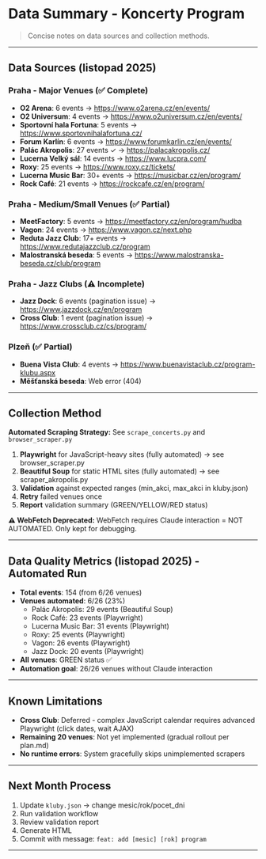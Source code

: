 # Data Summary - Koncerty Program

> Concise notes on data sources and collection methods.

---

## Data Sources (listopad 2025)

### Praha - Major Venues (✅ Complete)
- **O2 Arena**: 6 events → https://www.o2arena.cz/en/events/
- **O2 Universum**: 4 events → https://www.o2universum.cz/en/events/
- **Sportovní hala Fortuna**: 5 events → https://www.sportovnihalafortuna.cz/
- **Forum Karlín**: 6 events → https://www.forumkarlin.cz/en/events/
- **Palác Akropolis**: 27 events ✓ → https://palacakropolis.cz/
- **Lucerna Velký sál**: 14 events → https://www.lucpra.com/
- **Roxy**: 25 events → https://www.roxy.cz/tickets/
- **Lucerna Music Bar**: 30+ events → https://musicbar.cz/en/program/
- **Rock Café**: 21 events → https://rockcafe.cz/en/program/

### Praha - Medium/Small Venues (✅ Partial)
- **MeetFactory**: 5 events → https://meetfactory.cz/en/program/hudba
- **Vagon**: 24 events → https://www.vagon.cz/next.php
- **Reduta Jazz Club**: 17+ events → https://www.redutajazzclub.cz/program
- **Malostranská beseda**: 5 events → https://www.malostranska-beseda.cz/club/program

### Praha - Jazz Clubs (⚠️ Incomplete)
- **Jazz Dock**: 6 events (pagination issue) → https://www.jazzdock.cz/en/program
- **Cross Club**: 1 event (pagination issue) → https://www.crossclub.cz/cs/program/

### Plzeň (✅ Partial)
- **Buena Vista Club**: 4 events → https://www.buenavistaclub.cz/program-klubu.aspx
- **Měšťanská beseda**: Web error (404)

---

## Collection Method

**Automated Scraping Strategy:** See `scrape_concerts.py` and `browser_scraper.py`

1. **Playwright** for JavaScript-heavy sites (fully automated) → see browser_scraper.py
2. **Beautiful Soup** for static HTML sites (fully automated) → see scraper_akropolis.py
3. **Validation** against expected ranges (min_akci, max_akci in kluby.json)
4. **Retry** failed venues once
5. **Report** validation summary (GREEN/YELLOW/RED status)

**⚠️ WebFetch Deprecated:** WebFetch requires Claude interaction = NOT AUTOMATED. Only kept for debugging.

---

## Data Quality Metrics (listopad 2025) - Automated Run

- **Total events**: 154 (from 6/26 venues)
- **Venues automated**: 6/26 (23%)
  - Palác Akropolis: 29 events (Beautiful Soup)
  - Rock Café: 23 events (Playwright)
  - Lucerna Music Bar: 31 events (Playwright)
  - Roxy: 25 events (Playwright)
  - Vagon: 26 events (Playwright)
  - Jazz Dock: 20 events (Playwright)
- **All venues**: GREEN status ✅
- **Automation goal**: 26/26 venues without Claude interaction

---

## Known Limitations

- **Cross Club**: Deferred - complex JavaScript calendar requires advanced Playwright (click dates, wait AJAX)
- **Remaining 20 venues**: Not yet implemented (gradual rollout per plan.md)
- **No runtime errors**: System gracefully skips unimplemented scrapers

---

## Next Month Process

1. Update `kluby.json` → change mesic/rok/pocet_dni
2. Run validation workflow
3. Review validation report
4. Generate HTML
5. Commit with message: `feat: add [mesic] [rok] program`

---
